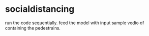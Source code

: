 # socialdistancing
run the code sequentially.
feed the model with input sample vedio of containing the pedestrains.
